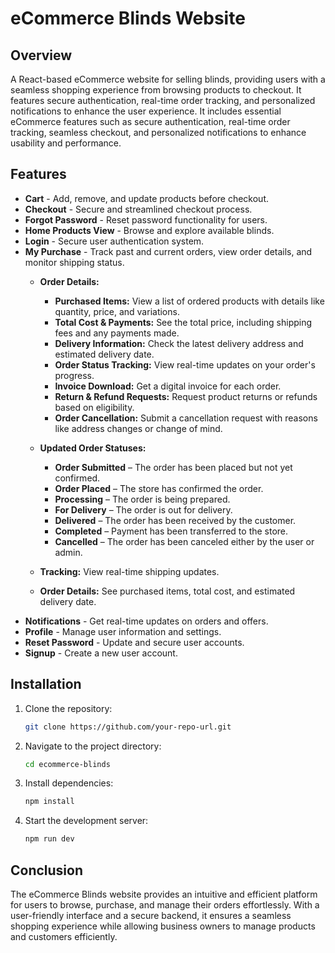 # eCommerce Blinds Website

## Overview
A React-based eCommerce website for selling blinds, providing users with a seamless shopping experience from browsing products to checkout. It features secure authentication, real-time order tracking, and personalized notifications to enhance the user experience. It includes essential eCommerce features such as secure authentication, real-time order tracking, seamless checkout, and personalized notifications to enhance usability and performance.

## Features

- **Cart** - Add, remove, and update products before checkout.
- **Checkout** - Secure and streamlined checkout process.
- **Forgot Password** - Reset password functionality for users.
- **Home Products View** - Browse and explore available blinds.
- **Login** - Secure user authentication system.
- **My Purchase** - Track past and current orders, view order details, and monitor shipping status.
  - **Order Details:**
    - **Purchased Items:** View a list of ordered products with details like quantity, price, and variations.
    - **Total Cost & Payments:** See the total price, including shipping fees and any payments made.
    - **Delivery Information:** Check the latest delivery address and estimated delivery date.
    - **Order Status Tracking:** View real-time updates on your order's progress.
    - **Invoice Download:** Get a digital invoice for each order.
    - **Return & Refund Requests:** Request product returns or refunds based on eligibility.
    - **Order Cancellation:** Submit a cancellation request with reasons like address changes or change of mind.
  
  - **Updated Order Statuses:**
    - **Order Submitted** – The order has been placed but not yet confirmed.
    - **Order Placed** – The store has confirmed the order.
    - **Processing** – The order is being prepared.
    - **For Delivery** – The order is out for delivery.
    - **Delivered** – The order has been received by the customer.
    - **Completed** – Payment has been transferred to the store.
    - **Cancelled** – The order has been canceled either by the user or admin.

  - **Tracking:** View real-time shipping updates.
  - **Order Details:** See purchased items, total cost, and estimated delivery date.
- **Notifications** - Get real-time updates on orders and offers.
- **Profile** - Manage user information and settings.
- **Reset Password** - Update and secure user accounts.
- **Signup** - Create a new user account.

## Installation

1. Clone the repository:
   ```sh
   git clone https://github.com/your-repo-url.git
   ```
2. Navigate to the project directory:
   ```sh
   cd ecommerce-blinds
   ```
3. Install dependencies:
   ```sh
   npm install
   ```
4. Start the development server:
   ```sh
   npm run dev
   ```

## Conclusion
The eCommerce Blinds website provides an intuitive and efficient platform for users to browse, purchase, and manage their orders effortlessly. With a user-friendly interface and a secure backend, it ensures a seamless shopping experience while allowing business owners to manage products and customers efficiently.

